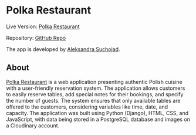 # Polka Restaurant

Live Version: [Polka Restaurant](#)


Repository: [GitHub Repo](https://github.com/aleksandrasucho/polish-restaurant)

The app is developed by [Aleksandra Suchojad](https://github.com/aleksandrasucho).


## About

[Polka Restaurant](#) is a web application presenting authentic Polish cuisine with a user-friendly reservation system. The application allows customers to easily reserve tables, add special notes for their bookings, and specify the number of guests. The system ensures that only available tables are offered to the customers, considering variables like time, date, and capacity. The application was built using Python (Django), HTML, CSS, and JavaScript, with data being stored in a PostgreSQL database and images on a Cloudinary account.



